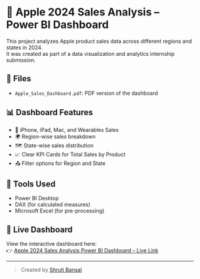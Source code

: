 # 🍏 Apple 2024 Sales Analysis – Power BI Dashboard

This project analyzes Apple product sales data across different regions and states in 2024.  
It was created as part of a data visualization and analytics internship submission.

## 📄 Files
- `Apple_Sales_Dashboard.pdf`: PDF version of the dashboard


## 📊 Dashboard Features
- 📱 iPhone, iPad, Mac, and Wearables Sales
- 🌍 Region-wise sales breakdown
- 🗺️ State-wise sales distribution
- 📈 Clear KPI Cards for Total Sales by Product
- 📤 Filter options for Region and State

## 🧰 Tools Used
- Power BI Desktop
- DAX (for calculated measures)
- Microsoft Excel (for pre-processing)

## 🔗 Live Dashboard

View the interactive dashboard here:  
👉 [Apple 2024 Sales Analysis Power BI Dashboard – Live Link]((https://app.powerbi.com/view?r=eyJrIjoiNTRjMWMwN2MtYzUzYS00OWY2LWJlMGItMzJhY2MyOWNmM2MwIiwidCI6Ijk3MTJmMDRjLWY1ZjktNDAxZS05OWE3LTdlODM1OTA3MjU3MSJ9))


---

> Created by [Shruti Bansal](https://www.linkedin.com/in/your-profile)
